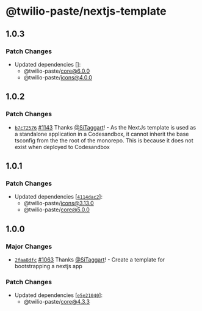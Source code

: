 # @twilio-paste/nextjs-template

## 1.0.3

### Patch Changes

- Updated dependencies []:
  - @twilio-paste/core@6.0.0
  - @twilio-paste/icons@4.0.0

## 1.0.2

### Patch Changes

- [`b7c72576`](https://github.com/twilio-labs/paste/commit/b7c7257689cf3a3884b598aed001b7118cf60afe) [#1143](https://github.com/twilio-labs/paste/pull/1143) Thanks [@SiTaggart](https://github.com/SiTaggart)! - As the NextJs template is used as a standalone application in a Codesandbox, it cannot inherit the base tsconfig from the the root of the monorepo. This is because it does not exist when deployed to Codesandbox

## 1.0.1

### Patch Changes

- Updated dependencies [[`4114dac2`](https://github.com/twilio-labs/paste/commit/4114dac24d6b89f10aeeaeda2220825b9e146169)]:
  - @twilio-paste/icons@3.13.0
  - @twilio-paste/core@5.0.0

## 1.0.0

### Major Changes

- [`2faa8dfc`](https://github.com/twilio-labs/paste/commit/2faa8dfc39532cb2819e23d609556733a027ed2e) [#1063](https://github.com/twilio-labs/paste/pull/1063) Thanks [@SiTaggart](https://github.com/SiTaggart)! - Create a template for bootstrapping a nextjs app

### Patch Changes

- Updated dependencies [[`e5e21040`](https://github.com/twilio-labs/paste/commit/e5e2104046e1ebaad164845edbe857760c0289db)]:
  - @twilio-paste/core@4.3.3
